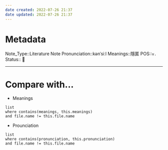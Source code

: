 ```yaml
---
date created: 2022-07-26 21:37
date updated: 2022-07-26 21:37
---
```


# Metadata

Note_Type::Literature Note
Pronunciation::kənˈsiːl
Meanings::隱匿
POS::`v.`
Status:: 👶

---

# Compare with...

- Meanings

```dataview
list
where contains(meanings, this.meanings)
and file.name != this.file.name
```

- Prounciation

```dataview
list
where contains(pronunciation, this.pronunciation)
and file.name != this.file.name
```
